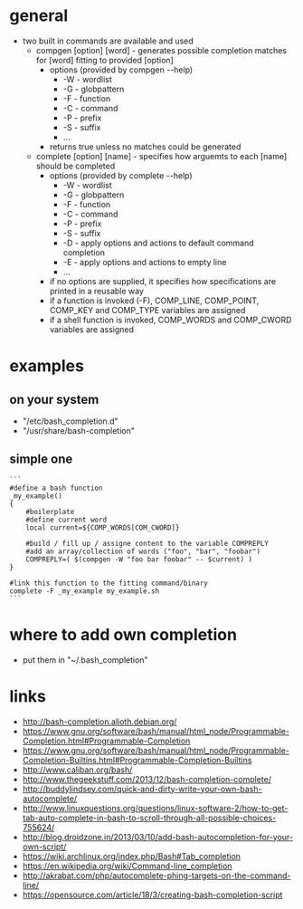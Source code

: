 # general

* two built in commands are available and used
    * compgen [option] [word] - generates possible completion matches for [word] fitting to provided [option]
        * options (provided by compgen --help)
            * -W    -   wordlist
            * -G    -   globpattern
            * -F    -   function
            * -C    -   command
            * -P    -   prefix
            * -S    -   suffix
            * ...
        * returns true unless no matches could be generated
    * complete [option] [name] - specifies how arguemts to each [name] should be completed
        * options (provided by complete --help)
            * -W    -   wordlist
            * -G    -   globpattern
            * -F    -   function
            * -C    -   command
            * -P    -   prefix
            * -S    -   suffix
            * -D    -   apply options and actions to default command completion
            * -E    -   apply options and actions to empty line
            * ...
        * if no options are supplied, it specifies how specifications are printed in a reusable way
        * if a function is invoked (-F), COMP_LINE, COMP_POINT, COMP_KEY and COMP_TYPE variables are assigned
        * if a shell function is invoked, COMP_WORDS and COMP_CWORD variables are assigned

# examples

## on your system

*  "/etc/bash_completion.d"
* "/usr/share/bash-completion"

## simple one

    ```
    #define a bash function
    _my_example()
    {
        #boilerplate
        #define current word
        local current=${COMP_WORDS[COM_CWORD]}

        #build / fill up / assigne content to the variable COMPREPLY
        #add an array/collection of words ("foo", "bar", "foobar")
        COMPREPLY=( $(compgen -W "foo bar foobar" -- $current) )
    }

    #link this function to the fitting command/binary
    complete -F _my_example my_example.sh
    ```

# where to add own completion

* put them in "~/.bash_completion"

# links

* http://bash-completion.alioth.debian.org/
* https://www.gnu.org/software/bash/manual/html_node/Programmable-Completion.html#Programmable-Completion
* https://www.gnu.org/software/bash/manual/html_node/Programmable-Completion-Builtins.html#Programmable-Completion-Builtins
* http://www.caliban.org/bash/ 
* http://www.thegeekstuff.com/2013/12/bash-completion-complete/
* http://buddylindsey.com/quick-and-dirty-write-your-own-bash-autocomplete/
* http://www.linuxquestions.org/questions/linux-software-2/how-to-get-tab-auto-complete-in-bash-to-scroll-through-all-possible-choices-755624/
* http://blog.droidzone.in/2013/03/10/add-bash-autocompletion-for-your-own-script/
* https://wiki.archlinux.org/index.php/Bash#Tab_completion
* https://en.wikipedia.org/wiki/Command-line_completion
* http://akrabat.com/php/autocomplete-phing-targets-on-the-command-line/
* https://opensource.com/article/18/3/creating-bash-completion-script
